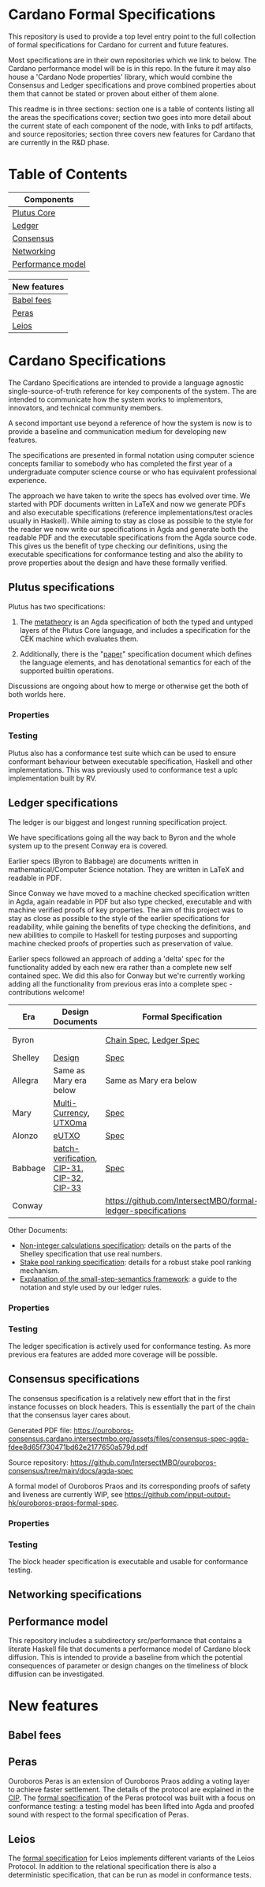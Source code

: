 # Cardano Formal Specifications

This repository is used to provide a top level entry point to the full
collection of formal specifications for Cardano for current and future
features.

Most specifications are in their own repositories which we link to
below. The Cardano performance model will be is in this repo. In the
future it may also house a 'Cardano Node properties' library, which
would combine the Consensus and Ledger specifications and prove
combined properties about them that cannot be stated or proven about
either of them alone.

This readme is in three sections: section one is a table of contents
listing all the areas the specifications cover; section two goes into
more detail about the current state of each component of the node,
with links to pdf artifacts, and source repositories; section three
covers new features for Cardano that are currently in the R&D phase.

# Table of Contents

| Components  |
|-------------|
| [Plutus Core](#plutus-specifications) |
| [Ledger](#ledger-specifications) |
| [Consensus](#consensus-specifications) |
| [Networking](#networking-specifications) |
| [Performance model](#performance-model) |

| New features |
|--------------|
| [Babel fees](#babel-fees) |
| [Peras](#peras) |
| [Leios](#leios) |

# Cardano Specifications

The Cardano Specifications are intended to provide a language agnostic
single-source-of-truth reference for key components of the
system. The are intended to communicate how the system works to
implementors, innovators, and technical community members.

A second important use beyond a reference of how the system is now is
to provide a baseline and communication medium for developing new
features.

The specifications are presented in formal notation using computer
science concepts familiar to somebody who has completed the first
year of a undergraduate computer science course or who has equivalent
professional experience.

The approach we have taken to write the specs has evolved over
time. We started with PDF documents written in LaTeX and now we
generate PDFs and also executable specifications (reference
implementations/test oracles usually in Haskell). While aiming to stay
as close as possible to the style for the reader we now write our
specifications in Agda and generate both the readable PDF and the
executable specifications from the Agda source code. This gives us the
benefit of type checking our definitions, using the executable
specifications for conformance testing and also the ability to prove
properties about the design and have these formally verified.

## Plutus specifications

Plutus has two specifications:

1. The [metatheory](https://github.com/IntersectMBO/plutus/tree/master/plutus-metatheory)
is an Agda specification of both the typed and untyped layers of the
Plutus Core language, and includes a specification for the CEK machine
which evaluates them.

2. Additionally, there is the
"[paper](https://plutus.cardano.intersectmbo.org/resources/plutus-core-spec.pdf)"
specification document which defines the language elements, and has
denotational semantics for each of the supported builtin operations.

Discussions are ongoing about how to merge or otherwise get the both
of both worlds here.

### Properties

### Testing

Plutus also has a conformance test suite which can be used to ensure
conformant behaviour between executable specification, Haskell and
other implementations. This was previously used to conformance test a
uplc implementation built by RV.

## Ledger specifications

The ledger is our biggest and longest running specification project.

We have specifications going all the way back to Byron and the whole
system up to the present Conway era is covered.

Earlier specs (Byron to Babbage) are documents written in
mathematical/Computer Science notation. They are written in LaTeX and
readable in PDF.

Since Conway we have moved to a machine checked specification written
in Agda, again readable in PDF but also type checked, executable and
with machine verified proofs of key properties. The aim of this
project was to stay as close as possible to the style of the earlier
specifications for readability, while gaining the benefits of type
checking the definitions, and new abilities to compile to Haskell for
testing purposes and supporting machine checked proofs of properties
such as preservation of value.

Earlier specs followed an approach of adding a 'delta' spec for the
functionality added by each new era rather than a complete new self
contained spec. We did this also for Conway but we're currently
working adding all the functionality from previous eras into a
complete spec - contributions welcome!


Era | Design Documents | Formal Specification | CDDL
----|------------------|----------------------|-----
Byron | | [Chain Spec](https://github.com/intersectmbo/cardano-ledger/releases/latest/download/byron-blockchain.pdf "Specification of the Blockchain Layer"), [Ledger Spec](https://github.com/intersectmbo/cardano-ledger/releases/latest/download/byron-ledger.pdf "A Formal Specification of the Cardano Ledger") | [CDDL](https://github.com/intersectmbo/cardano-ledger/tree/master/eras/byron/cddl-spec/byron.cddl), [PDF](https://github.com/intersectmbo/cardano-ledger/releases/latest/download/byron-binary.pdf)
Shelley | [Design](https://github.com/intersectmbo/cardano-ledger/releases/latest/download/shelley-delegation.pdf "Design Specification for Delegation and Incentives in Cardano") | [Spec](https://github.com/intersectmbo/cardano-ledger/releases/latest/download/shelley-ledger.pdf "A Formal Specification of the Cardano Ledger") | [CDDL](https://github.com/intersectmbo/cardano-ledger/tree/master/eras/shelley/impl/cddl-files)
Allegra | Same as Mary era below | Same as Mary era below | [CDDL](https://github.com/intersectmbo/cardano-ledger/tree/master/eras/allegra/impl/cddl-files)
Mary | [Multi-Currency](https://eprint.iacr.org/2020/895 "Multi-Currency Ledgers"), [UTXOma](https://iohk.io/en/research/library/papers/utxoma-utxo-with-multi-asset-support/ "UTXOma:UTXO with Multi-Asset Support") | [Spec](https://github.com/intersectmbo/cardano-ledger/releases/latest/download/mary-ledger.pdf "A Formal Specification of the Cardano Ledger with a Native Multi-Asset Implementation") | [CDDL](https://github.com/intersectmbo/cardano-ledger/tree/master/eras/mary/impl/cddl-files)
Alonzo | [eUTXO](https://iohk.io/en/research/library/papers/the-extended-utxo-model/ "The Extended UTXO Model")| [Spec](https://github.com/intersectmbo/cardano-ledger/releases/latest/download/alonzo-ledger.pdf "A Formal Specification of the Cardano Ledger integrating Plutus Core") | [CDDL](https://github.com/intersectmbo/cardano-ledger/tree/master/eras/alonzo/impl/cddl-files)
Babbage | [batch-verification](https://iohk.io/en/research/library/papers/on-uc-secure-range-extension-and-batch-verification-for-ecvrf/ "On UC-Secure Range Extension and Batch Verification for ECVRF"), [CIP-31](https://github.com/cardano-foundation/CIPs/pull/159 "Reference inputs"), [CIP-32](https://github.com/cardano-foundation/CIPs/pull/160 "Inline datums"), [CIP-33](https://github.com/cardano-foundation/CIPs/pull/161 "Reference scripts") | [Spec](https://github.com/intersectmbo/cardano-ledger/releases/latest/download/babbage-ledger.pdf "Formal Specification of the Cardano Ledger for the Babbage era") | [CDDL](https://github.com/intersectmbo/cardano-ledger/tree/master/eras/babbage/impl/cddl-files)
| Conway | | https://github.com/IntersectMBO/formal-ledger-specifications |

Other Documents:
- [Non-integer calculations specification](https://github.com/intersectmbo/cardano-ledger/releases/latest/download/non-integer-calculations.pdf): details on the parts of the Shelley specification that use real numbers.
- [Stake pool ranking specification](https://github.com/intersectmbo/cardano-ledger/releases/latest/download/pool-ranking.pdf): details for a robust stake pool ranking mechanism.
- [Explanation of the small-step-semantics framework](https://github.com/intersectmbo/cardano-ledger/releases/latest/download/small-step-semantics.pdf): a guide to the notation and style used by our ledger rules.

### Properties

### Testing

The ledger specification is actively used for conformance testing. As
more previous era features are added more coverage will be possible.

## Consensus specifications

The consensus specification is a relatively new effort that in the
first instance focusses on block headers. This is essentially the part
of the chain that the consensus layer cares about.

Generated PDF file:
https://ouroboros-consensus.cardano.intersectmbo.org/assets/files/consensus-spec-agda-fdee8d65f730471bd62e2177650a579d.pdf

Source repository:
https://github.com/IntersectMBO/ouroboros-consensus/tree/main/docs/agda-spec

A formal model of Ouroboros Praos and its corresponding proofs of
safety and liveness are currently WIP, see
https://github.com/input-output-hk/ouroboros-praos-formal-spec.

### Properties

### Testing

The block header specification is executable and usable for conformance testing.

## Networking specifications


## Performance model

This repository includes a subdirectory src/performance that contains
a literate Haskell file that documents a performance model of Cardano
block diffusion. This is intended to provide a baseline from which the
potential consequences of parameter or design changes on the
timeliness of block diffusion can be investigated.

# New features

## Babel fees

## Peras

Ouroboros Peras is an extension of Ouroboros Praos adding a voting layer to achieve faster settlement. The details of the protocol are explained in the [CIP](https://github.com/cardano-foundation/CIPs/blob/master/CIP-0140/README.md).
The [formal specification](https://github.com/input-output-hk/peras-design/blob/main/src/Peras/SmallStep.lagda.md) of the Peras protocol was built with a focus on conformance testing: a testing model has been lifted into Agda and proofed sound with respect to the formal specification of Peras.

## Leios

The [formal specification](https://github.com/input-output-hk/ouroboros-leios-formal-spec) for Leios implements different variants of the Leios Protocol. In addition to the relational specification there is also a deterministic specification, that can be run as model in conformance tests.
